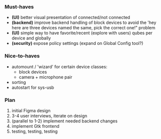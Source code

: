 ### Must-haves
- **(UI)** better visual presentation of connected/not connected
- **(backend)** improve backend handling of block devices to avoid the 'hey here are three devices named the same, pick the correct one!" problem
- **(UI)** simple way to have favorite/recent (explore with users) qubes per device and globally
- **(security)** expose policy settings (expand on Global Config tool?)

### Nice-to-haves
- automount / 'wizard' for certain device classes:
  - block devices
  - camera + microphone pair
- sorting
- autostart for sys-usb

### Plan
1. initial Figma design
2. 3-4 user interviews, iterate on design
3. (parallel to 1-2) implement needed backend changes
4. implement Gtk frontend
5. testing, testing, testing
